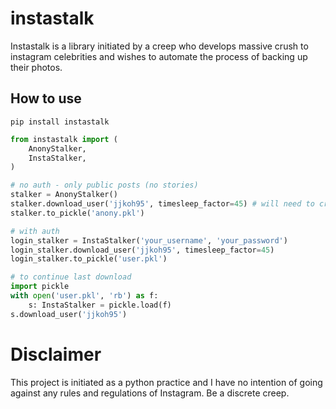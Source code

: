 # instastalk
Instastalk is a library initiated by a creep who develops massive crush to instagram celebrities and wishes to automate the process of backing up their photos.

## How to use
`pip install instastalk`
```python
from instastalk import (
    AnonyStalker,
    InstaStalker,
)

# no auth - only public posts (no stories)
stalker = AnonyStalker()
stalker.download_user('jjkoh95', timesleep_factor=45) # will need to create a directory 'jjkoh95'
stalker.to_pickle('anony.pkl')

# with auth
login_stalker = InstaStalker('your_username', 'your_password')
login_stalker.download_user('jjkoh95', timesleep_factor=45)
login_stalker.to_pickle('user.pkl')

# to continue last download
import pickle
with open('user.pkl', 'rb') as f:
    s: InstaStalker = pickle.load(f)
s.download_user('jjkoh95')
```

# Disclaimer
This project is initiated as a python practice and I have no intention of going against any rules and regulations of Instagram. Be a discrete creep.